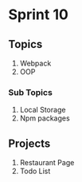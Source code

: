 # Sprint 10

## Topics
1. Webpack
2. OOP

### Sub Topics
1. Local Storage
2. Npm packages


## Projects

1. Restaurant Page
2. Todo List


